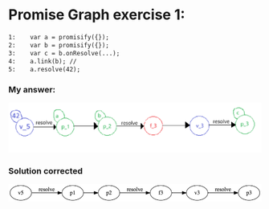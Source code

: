 # Promise Graph exercise 1:
```
1:    var a = promisify({}); 
2:    var b = promisify({}); 
3:    var c = b.onResolve(...); 
4:    a.link(b); // 
5:    a.resolve(42); 
```

### My answer: 
![alt text](/images/image-3.png)

### Solution corrected
![alt text](/images/image-4.png)

